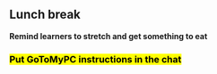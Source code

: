 ## Lunch break

**Remind learners to stretch and get something to eat**

### <mark>Put GoToMyPC instructions in the chat</mark>
